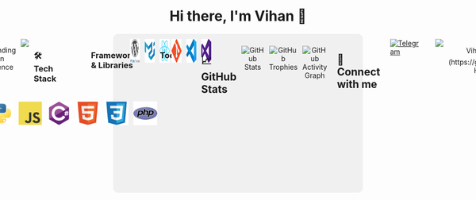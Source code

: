 <h1 align="center">Hi there, I'm Vihan 👋</h1>
<div style="display: flex; gap: 10px; justify-content: center; background-color: #f0f0f0; padding: 10px; border-radius: 10px;">
<p align="center">
  <img src="https://img.shields.io/badge/Developer-JavaScript-informational?style=flat-square&logo=javascript&color=yellow" alt="JavaScript Badge" />
  <img src="https://img.shields.io/badge/HTML5-informational?style=flat-square&logo=html5&color=orange" alt="HTML5 Badge" />
  <img src="https://img.shields.io/badge/CSS3-informational?style=flat-square&logo=css3&color=blue" alt="CSS3 Badge" />
  <img src="https://img.shields.io/badge/WordPress-informational?style=flat-square&logo=wordpress&color=blueviolet" alt="WordPress Badge" />
  <img src="https://img.shields.io/badge/Materialize-informational?style=flat-square&logo=material-design&color=teal" alt="Materialize Badge" />
  <img src="https://img.shields.io/badge/C%23-informational?style=flat-square&logo=c-sharp&color=purple" alt="C# Badge" />
  <img src="https://img.shields.io/badge/Python-informational?style=flat-square&logo=python&color=blue" alt="Python Badge" />
  <img src="https://img.shields.io/badge/Elementor-informational?style=flat-square&logo=elementor&color=salmon" alt="Elementor Badge" />
</p>


<p align="center">
  Standing in Silence 
</p>

<a href="http://www.coffeete.ir/ahsyny356" style="display: block; text-align: center; margin: 0 auto;">
    <img src="http://www.coffeete.ir/images/buttons/lemonchiffon.png" style="width:260px;" />
</a>


### 🛠️ Tech Stack

<div style="display: flex; gap: 10px; justify-content: center; align-items: center;">
    <img src="https://raw.githubusercontent.com/devicons/devicon/master/icons/python/python-original.svg" alt="Python" width="48" height="48"/>
    <img src="https://raw.githubusercontent.com/devicons/devicon/master/icons/javascript/javascript-original.svg" alt="JavaScript" width="48" height="48"/>
    <img src="https://raw.githubusercontent.com/devicons/devicon/master/icons/csharp/csharp-original.svg" alt="C#" width="48" height="48"/>
    <img src="https://raw.githubusercontent.com/devicons/devicon/master/icons/html5/html5-original.svg" alt="HTML" width="48" height="48"/>
    <img src="https://raw.githubusercontent.com/devicons/devicon/master/icons/css3/css3-original.svg" alt="CSS" width="48" height="48"/>
    <img src="https://raw.githubusercontent.com/devicons/devicon/master/icons/php/php-original.svg" alt="PHP" width="48" height="48"/>
</div>


### Frameworks & Libraries
<div style="display: flex; gap: 10px; justify-content: center;">
    <img src="https://raw.githubusercontent.com/devicons/devicon/master/icons/wordpress/wordpress-original.svg" alt="WordPress" width="48" height="48"/>
    <img src="https://raw.githubusercontent.com/devicons/devicon/master/icons/materialui/materialui-original.svg" alt="Materialize" width="48" height="48"/>
    <img src="https://raw.githubusercontent.com/devicons/devicon/master/icons/react/react-original.svg" alt="React" width="48" height="48"/>
</div>

### Tools
<div style="display: flex; gap: 10px; justify-content: center;">
    <img src="https://raw.githubusercontent.com/devicons/devicon/master/icons/git/git-original.svg" alt="Git" width="48" height="48"/>
    <img src="https://raw.githubusercontent.com/devicons/devicon/master/icons/vscode/vscode-original.svg" alt="VS Code" width="48" height="48"/>
    <img src="https://raw.githubusercontent.com/devicons/devicon/master/icons/visualstudio/visualstudio-plain.svg" alt="Visual Studio" width="48" height="48"/>
</div>


## 📈 GitHub Stats

<p align="center">
  <img src="https://github-readme-stats.vercel.app/api?username=Aria-Hosseini&show_icons=true&theme=blueberry&hide_border=true" alt="GitHub Stats" />
</p>

<p align="center">
  <img src="https://github-profile-trophy.vercel.app/?username=Aria-Hosseini&theme=onestar&no-frame=true&row=1&column=7" alt="GitHub Trophies" />
</p>

<p align="center">
  <img src="https://github-readme-activity-graph.vercel.app/graph?username=Aria-Hosseini&theme=github" alt="GitHub Activity Graph" />
</p>


---

## 🔗 Connect with me

<div style="display: flex; gap: 10px; justify-content: center;">
    <a href="https://linkedin.com/in/aria-hosseini"><img src="https://raw.githubusercontent.com/devicons/devicon/master/icons/linkedin/linkedin-original.svg" alt="LinkedIn" width="32" height="32"/></a>
    <a href="https://t.me/misty_enigma"><img src="https://simpleicons.org/icons/telegram.svg" alt="Telegram" width="32" height="32"/></a>
    <a href="https://twitter.com/NestedV"><img src="https://raw.githubusercontent.com/devicons/devicon/master/icons/twitter/twitter-original.svg" alt="Twitter" width="32" height="32"/></a>
</div>

---
<a href="http://www.coffeete.ir/ahsyny356">
       <img src="http://www.coffeete.ir/images/buttons/lemonchiffon.png" style="width:260px;" />
</a>

<p align="center"> Vihan CODE☕ (https://github.com/Aria-Hosseini)</p>

